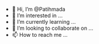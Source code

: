 - 👋 Hi, I’m @Patihmada
- 👀 I’m interested in ...
- 🌱 I’m currently learning ...
- 💞️ I’m looking to collaborate on ...
- 📫 How to reach me ...

<!---
Patihmada/Patihmada is a ✨ special ✨ repository because its `README.md` (this file) appears on your GitHub profile.
You can click the Preview link to take a look at your changes.
--->

